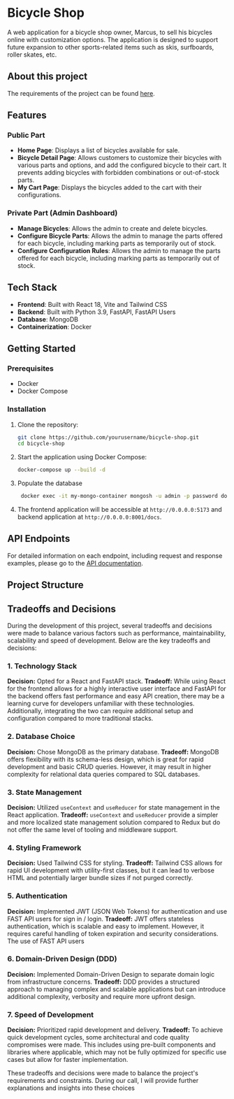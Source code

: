 # Bicycle Shop

A web application for a bicycle shop owner, Marcus, to sell his bicycles online with customization options. The application is designed to support future expansion to other sports-related items such as skis, surfboards, roller skates, etc.

## About this project

The requirements of the project can be found [here](./scope.md).

## Features

### Public Part

- **Home Page**: Displays a list of bicycles available for sale.
- **Bicycle Detail Page**: Allows customers to customize their bicycles with various parts and options, and add the configured bicycle to their cart. It prevents adding bicycles with forbidden combinations or out-of-stock parts.
- **My Cart Page**: Displays the bicycles added to the cart with their configurations.

### Private Part (Admin Dashboard)

- **Manage Bicycles**: Allows the admin to create and delete bicycles.
- **Configure Bicycle Parts**: Allows the admin to manage the parts offered for each bicycle, including marking parts as temporarily out of stock.
- **Configure Configuration Rules**: Allows the admin to manage the parts offered for each bicycle, including marking parts as temporarily out of stock.

## Tech Stack

- **Frontend**: Built with React 18, Vite and Tailwind CSS
- **Backend**: Built with Python 3.9, FastAPI, FastAPI Users
- **Database**: MongoDB
- **Containerization**: Docker

## Getting Started

### Prerequisites

- Docker
- Docker Compose

### Installation

1. Clone the repository:

   ```bash
   git clone https://github.com/yourusername/bicycle-shop.git
   cd bicycle-shop
   ```

2. Start the application using Docker Compose:

   ```bash
   docker-compose up --build -d
   ```

3. Populate the database

   ```bash
    docker exec -it my-mongo-container mongosh -u admin -p password docker-entrypoint-initdb.d/init-mongo.js
   ```

4. The frontend application will be accessible at `http://0.0.0.0:5173` and backend application at `http://0.0.0.0:8001/docs`.

## API Endpoints

For detailed information on each endpoint, including request and response examples, please go to the [API documentation](http://0.0.0.0:8001/docs).

## Project Structure

## Tradeoffs and Decisions

During the development of this project, several tradeoffs and decisions were made to balance various factors such as performance, maintainability, scalability and speed of development. Below are the key tradeoffs and decisions:

### 1. Technology Stack

**Decision:** Opted for a React and FastAPI stack.
**Tradeoff:** While using React for the frontend allows for a highly interactive user interface and FastAPI for the backend offers fast performance and easy API creation, there may be a learning curve for developers unfamiliar with these technologies. Additionally, integrating the two can require additional setup and configuration compared to more traditional stacks.

### 2. Database Choice

**Decision:** Chose MongoDB as the primary database.
**Tradeoff:** MongoDB offers flexibility with its schema-less design, which is great for rapid development and basic CRUD queries. However, it may result in higher complexity for relational data queries compared to SQL databases.

### 3. State Management

**Decision:** Utilized `useContext` and `useReducer` for state management in the React application.
**Tradeoff:** `useContext` and `useReducer` provide a simpler and more localized state management solution compared to Redux but do not offer the same level of tooling and middleware support.

### 4. Styling Framework

**Decision:** Used Tailwind CSS for styling.
**Tradeoff:** Tailwind CSS allows for rapid UI development with utility-first classes, but it can lead to verbose HTML and potentially larger bundle sizes if not purged correctly.

### 5. Authentication

**Decision:** Implemented JWT (JSON Web Tokens) for authentication and use FAST API users for sign in / login.
**Tradeoff:** JWT offers stateless authentication, which is scalable and easy to implement. However, it requires careful handling of token expiration and security considerations. The use of FAST API users

### 6. Domain-Driven Design (DDD)

**Decision:** Implemented Domain-Driven Design to separate domain logic from infrastructure concerns.
**Tradeoff:** DDD provides a structured approach to managing complex and scalable applications but can introduce additional complexity, verbosity and require more upfront design.

### 7. Speed of Development

**Decision:** Prioritized rapid development and delivery.
**Tradeoff:** To achieve quick development cycles, some architectural and code quality compromises were made. This includes using pre-built components and libraries where applicable, which may not be fully optimized for specific use cases but allow for faster implementation.

These tradeoffs and decisions were made to balance the project's requirements and constraints. During our call, I will provide further explanations and insights into these choices
